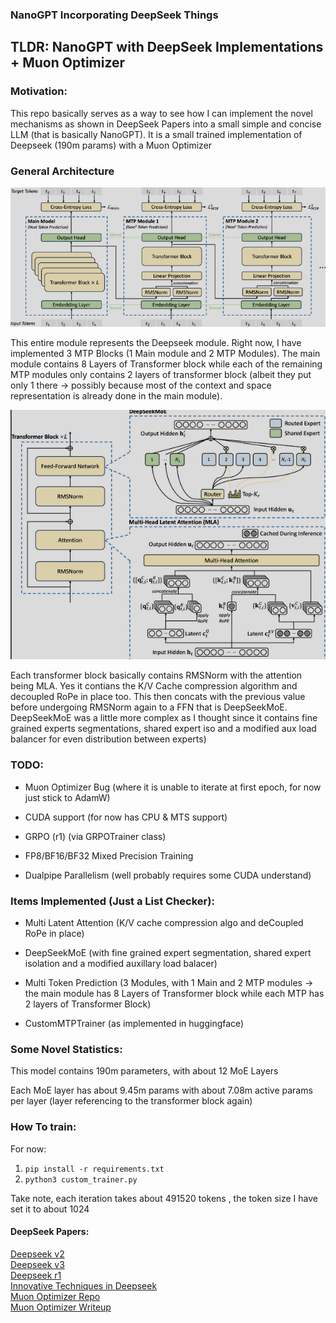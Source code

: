 ### NanoGPT Incorporating DeepSeek Things

## TLDR: NanoGPT with DeepSeek Implementations + Muon Optimizer

### Motivation:
This repo basically serves as a way to see how I can implement the novel mechanisms as shown in DeepSeek Papers into a small simple and concise LLM (that is basically NanoGPT). It is a small trained implementation of Deepseek (190m params) with a Muon Optimizer


### General Architecture
![alt text](image.png)

This entire module represents the Deepseek module. Right now, I have implemented 3 MTP Blocks (1 Main module and 2 MTP Modules). The main module contains 8 Layers of Transformer block while each of the remaining MTP modules only contains 2 layers of transformer block (albeit they put only 1 there -> possibly because most of the context and space representation is already done in the main module).



![alt](image-1.png)

Each transformer block basically contains RMSNorm with the attention being MLA. Yes it contians the K/V Cache compression algorithm and decoupled RoPe in place too. This then concats with the previous value before undergoing RMSNorm again to a FFN that is DeepSeekMoE. DeepSeekMoE was a little more complex as I thought since it contains fine grained experts segmentations, shared expert iso and a modified aux load balancer for even distribution between experts)


### TODO:
- Muon Optimizer Bug (where it is unable to iterate at first epoch, for now just stick to AdamW)

- CUDA support (for now has CPU & MTS support)

- GRPO (r1) (via GRPOTrainer class)

- FP8/BF16/BF32 Mixed Precision Training 

- Dualpipe Parallelism (well probably requires some CUDA understand)


### Items Implemented (Just a List Checker): 
- Multi Latent Attention (K/V cache compression algo and deCoupled RoPe in place)

- DeepSeekMoE (with fine grained expert segmentation, shared expert isolation and a modified auxillary load balacer)

- Multi Token Prediction (3 Modules, with 1 Main and 2 MTP modules -> the main module has 8 Layers of Transformer block while each MTP has 2 layers of Transformer Block)

- CustomMTPTrainer (as implemented in huggingface)


### Some Novel Statistics:

This model contains 190m parameters, with about 12 MoE Layers 

Each MoE layer has about 9.45m params with about 7.08m active params per layer (layer referencing to the transformer block again)


### How To train: 

For now:
1. `pip install -r requirements.txt`
2. `python3 custom_trainer.py`

Take note, each iteration takes about 491520 tokens , the token size I have set it to about 1024


#### DeepSeek Papers: 

[Deepseek v2](https://arxiv.org/pdf/2405.04434)\
[Deepseek v3](https://arxiv.org/abs/2412.19437)\
[Deepseek r1](https://arxiv.org/pdf/2501.12948)\
[Innovative Techniques in Deepseek](https://arxiv.org/pdf/2503.11486)\
[Muon Optimizer Repo](https://github.com/KellerJordan/Muon/tree/master)\
[Muon Optimizer Writeup](https://kellerjordan.github.io/posts/muon/)